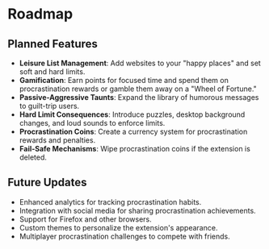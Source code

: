 # Roadmap

## Planned Features
- **Leisure List Management**: Add websites to your "happy places" and set soft and hard limits.
- **Gamification**: Earn points for focused time and spend them on procrastination rewards or gamble them away on a "Wheel of Fortune."
- **Passive-Aggressive Taunts**: Expand the library of humorous messages to guilt-trip users.
- **Hard Limit Consequences**: Introduce puzzles, desktop background changes, and loud sounds to enforce limits.
- **Procrastination Coins**: Create a currency system for procrastination rewards and penalties.
- **Fail-Safe Mechanisms**: Wipe procrastination coins if the extension is deleted.

## Future Updates
- Enhanced analytics for tracking procrastination habits.
- Integration with social media for sharing procrastination achievements.
- Support for Firefox and other browsers.
- Custom themes to personalize the extension's appearance.
- Multiplayer procrastination challenges to compete with friends.
